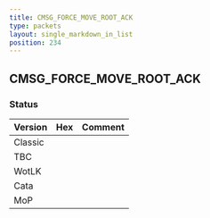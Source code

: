 ```yaml
---
title: CMSG_FORCE_MOVE_ROOT_ACK
type: packets
layout: single_markdown_in_list
position: 234
---
```


## CMSG_FORCE_MOVE_ROOT_ACK

### Status

Version    | Hex        | Comment
---------- | ---------- | ---------- 
Classic    |            |
TBC        |            |
WotLK      |            |
Cata       |            |
MoP        |            |